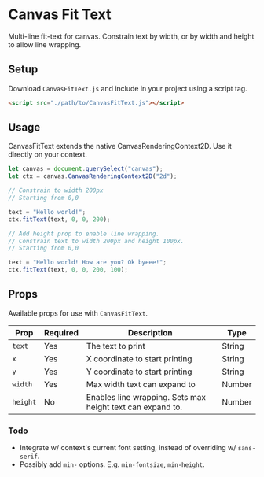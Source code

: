 # Canvas Fit Text

Multi-line fit-text for canvas.
Constrain text by width, or by width and height to allow line wrapping.

## Setup

Download `CanvasFitText.js` and include in your project using a script tag.

```html
<script src="./path/to/CanvasFitText.js"></script>
```

## Usage

CanvasFitText extends the native CanvasRenderingContext2D. Use it directly on your context.

```js
let canvas = document.querySelect("canvas");
let ctx = canvas.CanvasRenderingContext2D("2d");

// Constrain to width 200px
// Starting from 0,0

text = "Hello world!";
ctx.fitText(text, 0, 0, 200);

// Add height prop to enable line wrapping.
// Constrain text to width 200px and height 100px.
// Starting from 0,0

text = "Hello world! How are you? Ok byeee!";
ctx.fitText(text, 0, 0, 200, 100);
```

## Props

Available props for use with `CanvasFitText`.

| Prop     | Required | Description                                                | Type   |
| -------- | -------- | ---------------------------------------------------------- | ------ |
| `text`   | Yes      | The text to print                                          | String |
| `x`      | Yes      | X coordinate to start printing                             | String |
| `y`      | Yes      | Y coordinate to start printing                             | String |
| `width`  | Yes      | Max width text can expand to                               | Number |
| `height` | No       | Enables line wrapping. Sets max height text can expand to. | Number |

### Todo

- Integrate w/ context's current font setting, instead of overriding w/ `sans-serif`.
- Possibly add `min-` options. E.g. `min-fontsize`, `min-height`.
